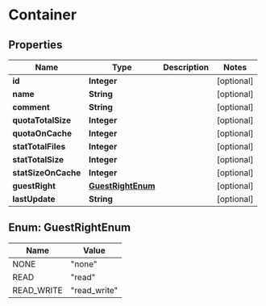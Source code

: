 
# Container

## Properties
Name | Type | Description | Notes
------------ | ------------- | ------------- | -------------
**id** | **Integer** |  |  [optional]
**name** | **String** |  |  [optional]
**comment** | **String** |  |  [optional]
**quotaTotalSize** | **Integer** |  |  [optional]
**quotaOnCache** | **Integer** |  |  [optional]
**statTotalFiles** | **Integer** |  |  [optional]
**statTotalSize** | **Integer** |  |  [optional]
**statSizeOnCache** | **Integer** |  |  [optional]
**guestRight** | [**GuestRightEnum**](#GuestRightEnum) |  |  [optional]
**lastUpdate** | **String** |  |  [optional]


<a name="GuestRightEnum"></a>
## Enum: GuestRightEnum
Name | Value
---- | -----
NONE | &quot;none&quot;
READ | &quot;read&quot;
READ_WRITE | &quot;read_write&quot;



